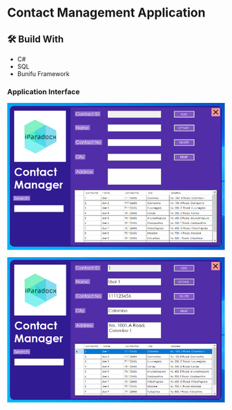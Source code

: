 # Contact Management Application

## :hammer_and_wrench: Build With
* C#
* SQL
* Bunifu Framework

### Application Interface

![Interface](https://github.com/paradocx96/Contact-Management/blob/master/Other/Image/Interface1.png "Application Interface")

![Interface](https://github.com/paradocx96/Contact-Management/blob/master/Other/Image/Interface2.png "Application Interface")
